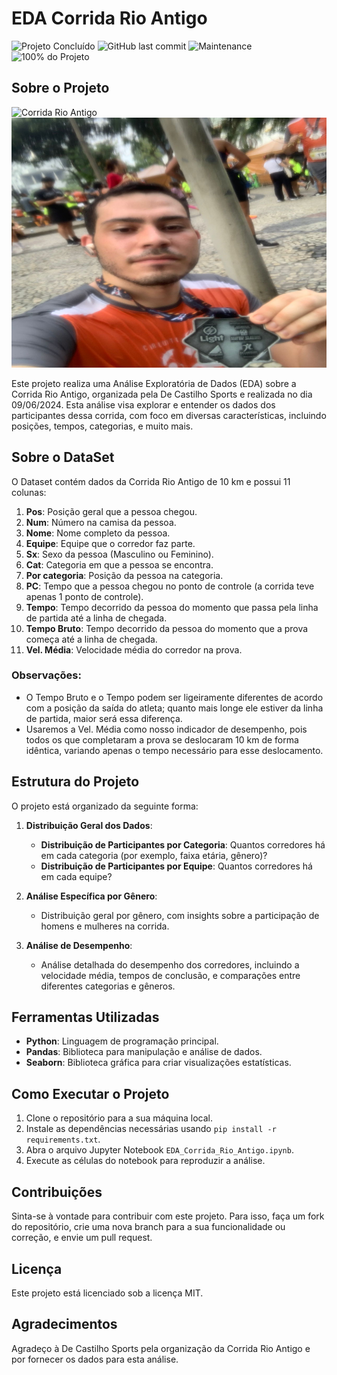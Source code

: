 # EDA Corrida Rio Antigo
![Projeto Concluído](https://img.shields.io/badge/Projeto-Concluído-green) ![GitHub last commit](https://img.shields.io/github/last-commit/silvaaraujo98/eda-corrida-rio-antigo)
![Maintenance](https://img.shields.io/maintenance/yes/2024) ![100% do Projeto](https://img.shields.io/badge/Projeto-100%25-blue)

## Sobre o Projeto
<img src="images/corrida-rio-antigo.png" alt="Corrida Rio Antigo" width="600" height="400">

<img src="images/Eu.jpeg" alt="Corrida Rio Antigo" width="600" height="400">



Este projeto realiza uma Análise Exploratória de Dados (EDA) sobre a Corrida Rio Antigo, organizada pela De Castilho Sports e realizada no dia 09/06/2024. Esta análise visa explorar e entender os dados dos participantes dessa corrida, com foco em diversas características, incluindo posições, tempos, categorias, e muito mais.

## Sobre o DataSet

O Dataset contém dados da Corrida Rio Antigo de 10 km e possui 11 colunas:

1. **Pos**: Posição geral que a pessoa chegou.
2. **Num**: Número na camisa da pessoa.
3. **Nome**: Nome completo da pessoa.
4. **Equipe**: Equipe que o corredor faz parte.
5. **Sx**: Sexo da pessoa (Masculino ou Feminino).
6. **Cat**: Categoria em que a pessoa se encontra.
7. **Por categoria**: Posição da pessoa na categoria.
8. **PC**: Tempo que a pessoa chegou no ponto de controle (a corrida teve apenas 1 ponto de controle).
9. **Tempo**: Tempo decorrido da pessoa do momento que passa pela linha de partida até a linha de chegada.
10. **Tempo Bruto**: Tempo decorrido da pessoa do momento que a prova começa até a linha de chegada.
11. **Vel. Média**: Velocidade média do corredor na prova.

### Observações:

- O Tempo Bruto e o Tempo podem ser ligeiramente diferentes de acordo com a posição da saída do atleta; quanto mais longe ele estiver da linha de partida, maior será essa diferença.
- Usaremos a Vel. Média como nosso indicador de desempenho, pois todos os que completaram a prova se deslocaram 10 km de forma idêntica, variando apenas o tempo necessário para esse deslocamento.

## Estrutura do Projeto

O projeto está organizado da seguinte forma:

1. **Distribuição Geral dos Dados**:
    - **Distribuição de Participantes por Categoria**: Quantos corredores há em cada categoria (por exemplo, faixa etária, gênero)?
    - **Distribuição de Participantes por Equipe**: Quantos corredores há em cada equipe?

2. **Análise Específica por Gênero**:
    - Distribuição geral por gênero, com insights sobre a participação de homens e mulheres na corrida.

3. **Análise de Desempenho**:
    - Análise detalhada do desempenho dos corredores, incluindo a velocidade média, tempos de conclusão, e comparações entre diferentes categorias e gêneros.

## Ferramentas Utilizadas

- **Python**: Linguagem de programação principal.
- **Pandas**: Biblioteca para manipulação e análise de dados.
- **Seaborn**: Biblioteca gráfica para criar visualizações estatísticas.

## Como Executar o Projeto

1. Clone o repositório para a sua máquina local.
2. Instale as dependências necessárias usando `pip install -r requirements.txt`.
3. Abra o arquivo Jupyter Notebook `EDA_Corrida_Rio_Antigo.ipynb`.
4. Execute as células do notebook para reproduzir a análise.

## Contribuições

Sinta-se à vontade para contribuir com este projeto. Para isso, faça um fork do repositório, crie uma nova branch para a sua funcionalidade ou correção, e envie um pull request.

## Licença

Este projeto está licenciado sob a licença MIT.

## Agradecimentos

Agradeço à De Castilho Sports pela organização da Corrida Rio Antigo e por fornecer os dados para esta análise.
